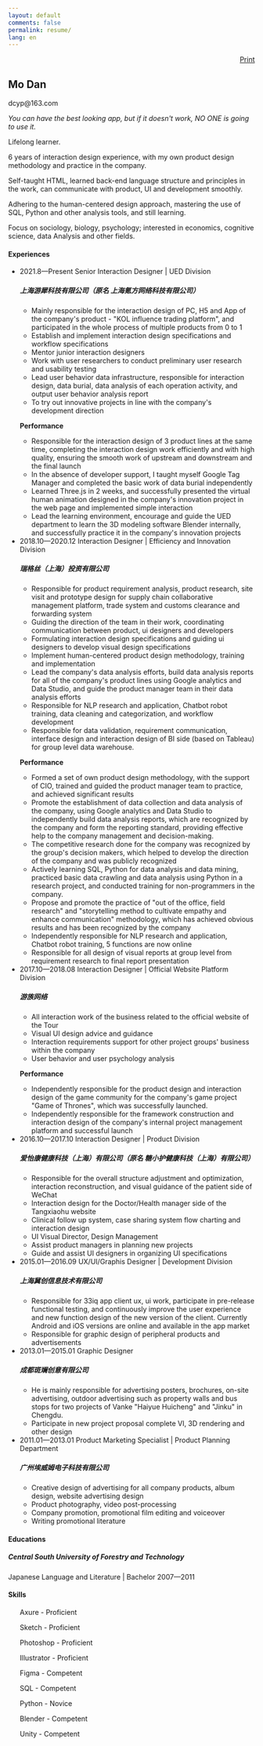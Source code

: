 ```yaml
---
layout: default
comments: false
permalink: resume/
lang: en
---
```

<div class="resume" align="right">
    <a class="btn btn-dark" href="javascript:printme()" rel="external nofollow" target="_self">Print</a>
</div>
<div id="print">
    <div class="col-lg-8 mx-auto">
        <h2>Mo Dan</h2>
        <p>dcyp@163.com </p>
        <div class="area">
            <p><i>You can have the best looking app, but if it doesn't work, NO ONE is going to use it. </i></p>
            <p>Lifelong learner.</p>
            <p>6 years of interaction design experience, with my own product design methodology and practice in the company.</p>
            <p>Self-taught HTML, learned back-end language structure and principles in the work, can communicate with product, UI and development smoothly.</p>
            <p>Adhering to the human-centered design approach, mastering the use of SQL, Python and other analysis tools, and still learning.</p>
            <p>Focus on sociology, biology, psychology; interested in economics, cognitive science, data Analysis and other fields.</p>
        </div>
        <div class="area">
        <h4>Experiences</h4>
        <ul class="timeline">
            <li class="timeline-item">
                <div class="timeline-info">
                    <span>2021.8—Present  Senior Interaction Designer | UED Division</span>
                </div>
                <div class="timeline-marker"></div>
                <div class="timeline-content">
                    <h5 class="timeline-title">上海游犀科技有限公司（原名 上海氪方网络科技有限公司）</h5>
                    <ul>
                        <li>Mainly responsible for the interaction design of PC, H5 and App of the company's product - "KOL influence trading platform", and participated in the whole process of multiple products from 0 to 1</li>
                        <li>Establish and implement interaction design specifications and workflow specifications</li>
                        <li>Mentor junior interaction designers </li>
                        <li>Work with user researchers to conduct preliminary user research and usability testing</li>
                        <li>Lead user behavior data infrastructure, responsible for interaction design, data burial, data analysis of each operation activity, and output user behavior analysis report</li>
                        <li>To try out innovative projects in line with the company's development direction</li>
                    </ul>
                    <p><b>Performance</b></p>
                    <ul>
                        <li>Responsible for the interaction design of 3 product lines at the same time, completing the interaction design work efficiently and with high quality, ensuring the smooth work of upstream and downstream and the final launch</li>
                        <li>In the absence of developer support, I taught myself Google Tag Manager and completed the basic work of data burial independently</li>
                        <li>Learned Three.js in 2 weeks, and successfully presented the virtual human animation designed in the company's innovation project in the web page and implemented simple interaction</li>
                        <li>Lead the learning environment, encourage and guide the UED department to learn the 3D modeling software Blender internally, and successfully practice it in the company's innovation projects</li>
                    </ul>
                </div>
            </li>
            <li class="timeline-item">
                <div class="timeline-info">
                    <span>2018.10—2020.12  Interaction Designer | Efficiency and Innovation Division</span>
                </div>
                <div class="timeline-marker"></div>
                <div class="timeline-content">
                    <h5 class="timeline-title">瑞格丝（上海）投资有限公司</h5>
                    <ul>
                        <li>Responsible for product requirement analysis, product research, site visit and prototype design for supply chain collaborative management platform, trade system and customs clearance and forwarding system</li>
                        <li>Guiding the direction of the team in their work, coordinating communication between product, ui designers and developers</li>
                        <li>Formulating interaction design specifications and guiding ui designers to develop visual design specifications </li>
                        <li>Implement human-centered product design methodology, training and implementation</li>
                        <li>Lead the company's data analysis efforts, build data analysis reports for all of the company's product lines using Google analytics and Data Studio, and guide the product manager team in their data analysis efforts</li>
                        <li>Responsible for NLP research and application, Chatbot robot training, data cleaning and categorization, and workflow development</li>
                        <li>Responsible for data validation, requirement communication, interface design and interaction design of BI side (based on Tableau) for group level data warehouse.</li>
                    </ul>
                    <p><b>Performance</b></p>
                    <ul>
                        <li>Formed a set of own product design methodology, with the support of CIO, trained and guided the product manager team to practice, and achieved significant results</li>
                        <li>Promote the establishment of data collection and data analysis of the company, using Google analytics and Data Studio to independently build data analysis reports, which are recognized by the company and form the reporting standard, providing effective help to the company management and decision-making.</li>
                        <li>The competitive research done for the company was recognized by the group's decision makers, which helped to develop the direction of the company and was publicly recognized</li>
                        <li>Actively learning SQL, Python for data analysis and data mining, practiced basic data crawling and data analysis using Python in a research project, and conducted training for non-programmers in the company.</li>
                        <li>Propose and promote the practice of "out of the office, field research" and "storytelling method to cultivate empathy and enhance communication" methodology, which has achieved obvious results and has been recognized by the company</li>
                        <li>Independently responsible for NLP research and application, Chatbot robot training, 5 functions are now online</li>
                        <li>Responsible for all design of visual reports at group level from requirement research to final report presentation</li>
                    </ul>
                </div>
            </li>
            <li class="timeline-item">
                <div class="timeline-info">
                    <span>2017.10—2018.08 Interaction Designer | Official Website Platform Division</span>
                </div>
                <div class="timeline-marker"></div>
                <div class="timeline-content">
                    <h5 class="timeline-title">游族网络</h5>
                    <ul>
                        <li>All interaction work of the business related to the official website of the Tour</li>
                        <li>Visual UI design advice and guidance</li>
                        <li>Interaction requirements support for other project groups' business within the company</li>
                        <li>User behavior and user psychology analysis</li>
                    </ul>
                    <p><b>Performance</b></p>
                    <ul>
                        <li>Independently responsible for the product design and interaction design of the game community for the company's game project "Game of Thrones", which was successfully launched.</li>
                        <li>Independently responsible for the framework construction and interaction design of the company's internal project management platform and successful launch</li>
                    </ul>
                </div>
            </li>
            <li class="timeline-item">
                <div class="timeline-info">
                    <span>2016.10—2017.10 Interaction Designer | Product Division</span>
                </div>
                <div class="timeline-marker"></div>
                <div class="timeline-content">
                    <h5 class="timeline-title">爱怡康健康科技（上海）有限公司（原名 糖小护健康科技（上海）有限公司）</h5>
                    <ul>
                        <li>Responsible for the overall structure adjustment and optimization, interaction reconstruction, and visual guidance of the patient side of WeChat</li>
                        <li>Interaction design for the Doctor/Health manager side of the Tangxiaohu website</li>
                        <li>Clinical follow up system, case sharing system flow charting and interaction design</li>
                        <li>UI Visual Director, Design Management</li>
                        <li>Assist product managers in planning new projects</li>
                        <li>Guide and assist UI designers in organizing UI specifications</li>
                    </ul>
                </div>
            </li>
            <li class="timeline-item">
                <div class="timeline-info">
                    <span>2015.01—2016.09 UX/UI/Graphis Designer | Development Division</span>
                </div>
                <div class="timeline-marker"></div>
                <div class="timeline-content">
                    <h5 class="timeline-title">上海冀创信息技术有限公司</h5>
                    <ul>
                        <li>Responsible for 33iq app client ux, ui work, participate in pre-release functional testing, and continuously improve the user experience and new function design of the new version of the client. Currently Android and iOS versions are online and available in the app market</li>
                        <li>Responsible for graphic design of peripheral products and advertisements</li>
                    </ul>
                </div>
            </li>
            <li class="timeline-item">
                <div class="timeline-info">
                    <span>2013.01—2015.01 Graphic Designer</span>
                </div>
                <div class="timeline-marker"></div>
                <div class="timeline-content">
                    <h5 class="timeline-title">成都斑斓创意有限公司</h5>
                    <ul>
                        <li>He is mainly responsible for advertising posters, brochures, on-site advertising, outdoor advertising such as property walls and bus stops for two projects of Vanke "Haiyue Huicheng" and "Jinku" in Chengdu.</li>
                        <li>Participate in new project proposal complete VI, 3D rendering and other design</li>
                    </ul>
                </div>
            </li>
            <li class="timeline-item">
                <div class="timeline-info">
                    <span>2011.01—2013.01 Product Marketing Specialist | Product Planning Department</span>
                </div>
                <div class="timeline-marker"></div>
                <div class="timeline-content">
                    <h5 class="timeline-title">广州埃威姆电子科技有限公司</h5>
                    <ul>
                        <li>Creative design of advertising for all company products, album design, website advertising design</li>
                        <li>Product photography, video post-processing</li>
                        <li>Company promotion, promotional film editing and voiceover</li>
                        <li>Writing promotional literature</li>
                    </ul>
                </div>
            </li>
        </ul>
        </div>
        <div class="area">
            <h4>Educations</h4>
            <h5>Central South University of Forestry and Technology</h5>
            <p>Japanese Language and Literature | Bachelor 2007—2011</p>
        </div>
        <div class="area">
            <h4>Skills</h4>
            <ul>
                <p>Axure - Proficient</p>
                <p>Sketch - Proficient</p>
                <p>Photoshop - Proficient</p>
                <p>Illustrator - Proficient</p>
                <p>Figma - Competent</p>
                <p>SQL - Competent</p>
                <p>Python - Novice</p>
                <p>Blender - Competent</p>
                <p>Unity - Competent</p>
            </ul>
        </div>
    </div>
</div>
<script type="text/javascript">
function printme() {
    document.body.innerHTML = document.getElementById('print').innerHTML;
    window.print();
  	location.reload();
}
</script>